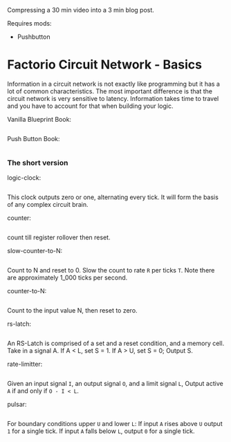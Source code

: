 Compressing a 30 min video into a 3 min blog post.

Requires mods:
  * Pushbutton


Factorio Circuit Network - Basics
==================================

Information in a circuit network is not exactly like programming but it has a lot of common characteristics. 
The most important difference is that the circuit network is very sensitive to latency. 
Information takes time to travel and you have to account for that when building your logic.

Vanilla Blueprint Book:
```
```

Push Button Book:
```
```


### The short version ###

logic-clock:
```
```
This clock outputs zero or one, alternating every tick. It will form the basis of any complex circuit brain.

counter:
```
```
count till register rollover then reset.

slow-counter-to-N:
```
```
Count to N and reset to 0. Slow the count to rate `R` per ticks `T`.
Note there are approximately 1_000 ticks per second.

counter-to-N:
```
```
Count to the input value N, then reset to zero.

rs-latch:
```
```
An RS-Latch is comprised of a set and a reset condition, and a memory cell.
Take in a signal A. If A < L, set S = 1. If A > U, set S = 0; Output S.

rate-limitter:
```
```
Given an input signal `I`, an output signal `O`, and a limit signal `L`, Output active `A` if and only if `O - I < L`.

pulsar:
```
```
For boundary conditions upper `U` and lower `L`: 
If input `A` rises above `U` output `1` for a single tick. 
If input `A` falls below `L`, output `0` for a single tick.
